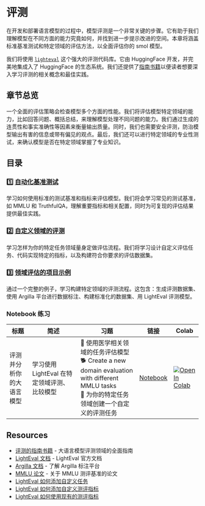 # 评测

在开发和部署语言模型的过程中，模型评测是一个非常关键的步骤。它有助于我们理解模型在不同方面的能力究竟如何，并找到进一步提示改进的空间。本章将涵盖标准基准测试和特定领域的评估方法，以全面评估你的 smol 模型。

我们将使用 [`lighteval`](https://github.com/huggingface/lighteval) 这个强大的评测代码库。它由 HuggingFace 开发，并完美地集成入了 HuggingFace 的生态系统。我们还提供了[指南书籍](https://github.com/huggingface/evaluation-guidebook)以便读者想要深入学习评测的相关概念和最佳实践。

## 章节总览

一个全面的评估策略会检查模型多个方面的性能。我们将评估模型特定领域的能力，比如回答问题、概括总结，来理解模型处理不同问题的能力。我们通过生成的连贯性和事实准确性等因素来衡量输出质量。同时，我们也需要安全评测，防治模型输出有害的信息或带有偏见的观点。最后，我们还可以进行特定领域的专业性测试，来确认模型是否在特定领域掌握了专业知识。

## 目录

### 1️⃣ [自动化基准测试](./automatic_benchmarks_cn.md)

学习如何使用标准的测试基准和指标来评估模型。我们将会学习常见的测试基准，如 MMLU 和 TruthfulQA，理解重要指标和相关配置，同时为可复现的评估结果提供最佳实践。

### 2️⃣ [自定义领域的评测](./custom_evaluation_cn.md)

学习怎样为你的特定任务领域量身定做评估流程。我们将学习设计自定义评估任务、代码实现特定的指标，以及构建符合你要求的评估数据集。

### 3️⃣ [领域评估的项目示例](./project/README_CN.md)

通过一个完整的例子，学习构建特定领域的评测流程。这包含：生成评测数据集、使用 Argilla 平台进行数据标注、构建标准化的数据集、用 LightEval 评测模型。

### Notebook 练习

| 标题 | 简述 | 习题 | 链接 | Colab |
|-------|-------------|----------|------|-------|
| 评测并分析你的大语言模型 | 学习使用 LightEval 在特定领域评测、比较模型 | 🐢 使用医学相关领域的任务评估模型 <br> 🐕 Create a new domain evaluation with different MMLU tasks <br> 🦁 为你的特定任务领域创建一个自定义的评测任务 | [Notebook](./notebooks/lighteval_evaluate_and_analyse_your_LLM.ipynb) | <a target="_blank" href="https://colab.research.google.com/github/huggingface/smol-course/blob/main/4_evaluation/notebooks/lighteval_evaluate_and_analyse_your_LLM.ipynb"><img src="https://colab.research.google.com/assets/colab-badge.svg" alt="Open In Colab"/></a> |


## Resources

- [评测的指南书籍](https://github.com/huggingface/evaluation-guidebook) - 大语言模型评测领域的全面指南
- [LightEval 文档](https://github.com/huggingface/lighteval) - LightEval 官方文档
- [Argilla 文档](https://docs.argilla.io) - 了解 Argilla 标注平台
- [MMLU 论文](https://arxiv.org/abs/2009.03300) - 关于 MMLU 测评基准的论文
- [LightEval 如何添加自定义任务](https://github.com/huggingface/lighteval/wiki/Adding-a-Custom-Task)
- [LightEval 如何添加自定义测评指标](https://github.com/huggingface/lighteval/wiki/Adding-a-New-Metric)
- [LightEval 如何使用现有的测评指标](https://github.com/huggingface/lighteval/wiki/Metric-List)